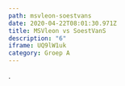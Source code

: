 ```yaml
---
path: msvleon-soestvans
date: 2020-04-22T08:01:30.971Z
title: MSVleon vs SoestVanS
description: "6"
iframe: UQ9lW1uk
category: Groep A
---
```

.